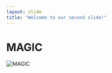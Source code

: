 ```yaml
---
layout: slide
title: "Welcome to our second slide!"
---
```

# MAGIC
![MAGIC](http://www.ja.be/wp-content/uploads/2015/09/ask11.gif)
